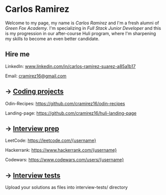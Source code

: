 # Carlos Ramirez

Welcome to my page, my name is _Carlos Ramirez_ and I'm a fresh alumni of _Green Fox Academy_. I'm specializing in _Full Stack Junior Developer_ and this is my progression in our after-course Huli program, where I'm sharpening my skills to become an even better candidate.

## Hire me

LinkedIn: www.linkedin.com/in/carlos-ramirez-suarez-a85a1b17

Email: cramirez16@gmail.com

## &rarr; [Coding projects](https://github.com/green-fox-academy/definitions/tree/master/project-phase/huli/coding-projects)

Odin-Recipes: https://github.com/cramirez16/odin-recipes

Landing-page: https://github.com/cramirez16/huli-landing-page

## &rarr; [Interview prep](https://github.com/green-fox-academy/teaching-materials/tree/master/interview)

LeetCode: https://leetcode.com/{username}

Hackerrank: https://www.hackerrank.com/{username}

Codewars: https://www.codewars.com/users/{username}

## &rarr; [Interview tests](https://github.com/green-fox-academy/teaching-materials/tree/master/project-phase/tech-interview-tests)

Upload your solutions as files into interview-tests/ directory
